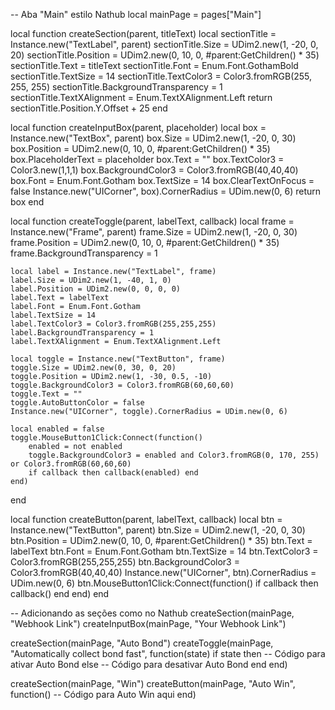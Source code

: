-- Aba "Main" estilo Nathub
local mainPage = pages["Main"]

local function createSection(parent, titleText)
	local sectionTitle = Instance.new("TextLabel", parent)
	sectionTitle.Size = UDim2.new(1, -20, 0, 20)
	sectionTitle.Position = UDim2.new(0, 10, 0, #parent:GetChildren() * 35)
	sectionTitle.Text = titleText
	sectionTitle.Font = Enum.Font.GothamBold
	sectionTitle.TextSize = 14
	sectionTitle.TextColor3 = Color3.fromRGB(255, 255, 255)
	sectionTitle.BackgroundTransparency = 1
	sectionTitle.TextXAlignment = Enum.TextXAlignment.Left
	return sectionTitle.Position.Y.Offset + 25
end

local function createInputBox(parent, placeholder)
	local box = Instance.new("TextBox", parent)
	box.Size = UDim2.new(1, -20, 0, 30)
	box.Position = UDim2.new(0, 10, 0, #parent:GetChildren() * 35)
	box.PlaceholderText = placeholder
	box.Text = ""
	box.TextColor3 = Color3.new(1,1,1)
	box.BackgroundColor3 = Color3.fromRGB(40,40,40)
	box.Font = Enum.Font.Gotham
	box.TextSize = 14
	box.ClearTextOnFocus = false
	Instance.new("UICorner", box).CornerRadius = UDim.new(0, 6)
	return box
end

local function createToggle(parent, labelText, callback)
	local frame = Instance.new("Frame", parent)
	frame.Size = UDim2.new(1, -20, 0, 30)
	frame.Position = UDim2.new(0, 10, 0, #parent:GetChildren() * 35)
	frame.BackgroundTransparency = 1

	local label = Instance.new("TextLabel", frame)
	label.Size = UDim2.new(1, -40, 1, 0)
	label.Position = UDim2.new(0, 0, 0, 0)
	label.Text = labelText
	label.Font = Enum.Font.Gotham
	label.TextSize = 14
	label.TextColor3 = Color3.fromRGB(255,255,255)
	label.BackgroundTransparency = 1
	label.TextXAlignment = Enum.TextXAlignment.Left

	local toggle = Instance.new("TextButton", frame)
	toggle.Size = UDim2.new(0, 30, 0, 20)
	toggle.Position = UDim2.new(1, -30, 0.5, -10)
	toggle.BackgroundColor3 = Color3.fromRGB(60,60,60)
	toggle.Text = ""
	toggle.AutoButtonColor = false
	Instance.new("UICorner", toggle).CornerRadius = UDim.new(0, 6)

	local enabled = false
	toggle.MouseButton1Click:Connect(function()
		enabled = not enabled
		toggle.BackgroundColor3 = enabled and Color3.fromRGB(0, 170, 255) or Color3.fromRGB(60,60,60)
		if callback then callback(enabled) end
	end)
end

local function createButton(parent, labelText, callback)
	local btn = Instance.new("TextButton", parent)
	btn.Size = UDim2.new(1, -20, 0, 30)
	btn.Position = UDim2.new(0, 10, 0, #parent:GetChildren() * 35)
	btn.Text = labelText
	btn.Font = Enum.Font.Gotham
	btn.TextSize = 14
	btn.TextColor3 = Color3.fromRGB(255,255,255)
	btn.BackgroundColor3 = Color3.fromRGB(40,40,40)
	Instance.new("UICorner", btn).CornerRadius = UDim.new(0, 6)
	btn.MouseButton1Click:Connect(function()
		if callback then callback() end
	end)
end

-- Adicionando as seções como no Nathub
createSection(mainPage, "Webhook Link")
createInputBox(mainPage, "Your Webhook Link")

createSection(mainPage, "Auto Bond")
createToggle(mainPage, "Automatically collect bond fast", function(state)
	if state then
		-- Código para ativar Auto Bond
	else
		-- Código para desativar Auto Bond
	end
end)

createSection(mainPage, "Win")
createButton(mainPage, "Auto Win", function()
	-- Código para Auto Win aqui
end)
